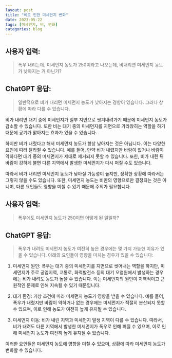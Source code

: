```yaml
---
layout: post
title: "비로 인한 미세먼지 변화"
date: 2023-05-22
tags: [미세먼지, 비, 변화]
categories: blog
---
```


## 사용자 입력:
> 폭우 내리는데, 미세먼지 농도가 250이라고 나오는데, 비내리면 미세먼지 농도가 낮아지는 거 아닌가?

## ChatGPT 응답:
> 일반적으로 비가 내리면 미세먼지 농도가 낮아지는 경향이 있습니다. 그러나 상황에 따라 다를 수 있습니다.

비가 내리면 대기 중에 미세먼지가 일부 지면으로 씻겨내려가기 때문에 미세먼지 농도가 감소할 수 있습니다. 또한 비는 대기 중의 미세먼지를 지면으로 가라앉히는 역할을 하기 때문에 공기가 맑아지는 효과가 있을 수 있습니다.

하지만 비가 내렸다고 해서 미세먼지 농도가 항상 낮아지는 것은 아닙니다. 이는 다양한 요인에 따라 달라질 수 있습니다. 예를 들어, 만약 비가 내렸지만 바람이 없거나 바람이 약하다면 대기 중의 미세먼지가 제대로 제거되지 못할 수 있습니다. 또한, 비가 내린 뒤 바람이 강하게 불면 다른 지역에서 발생한 미세먼지가 다시 퍼질 수도 있습니다.

따라서 비가 내리면 미세먼지 농도가 낮아질 가능성이 높지만, 정확한 상황에 따라서는 그렇지 않을 수도 있습니다. 또한, 미세먼지 농도는 비만의 영향으로만 결정되는 것은 아니며, 다른 요인들도 영향을 미칠 수 있기 때문에 주의가 필요합니다.

## 사용자 입력:
> 폭우에도 미세먼지 농도가 250이면 어떻게 된 일일까?

## ChatGPT 응답:
> 폭우가 내려도 미세먼지 농도가 여전히 높은 경우에는 몇 가지 가능한 이유가 있을 수 있습니다. 아래의 요인들이 영향을 미치는 경우가 있을 수 있습니다:

1. 미세먼지 원인: 폭우는 대기 중의 미세먼지를 지면으로 씻어내는 역할을 하지만, 미세먼지가 주로 공업지역, 교통로, 화력발전소 등의 대기 오염원에서 발생하는 경우에는 비가 내려도 농도가 높을 수 있습니다. 이는 미세먼지의 원인이 지역적이고 근원적인 문제로 인해 지속될 수 있기 때문입니다.

2. 대기 환경: 기상 조건에 따라 미세먼지 농도가 영향을 받을 수 있습니다. 예를 들어, 폭우가 내렸지만 바람이 약하거나 없는 경우에는 미세먼지가 적절히 분산되지 못할 수 있으며, 이로 인해 농도가 여전히 높게 유지될 수 있습니다.

3. 미세먼지 이동: 비가 내린 지역과 미세먼지 발생 지역이 다를 수 있습니다. 따라서, 비가 내려도 다른 지역에서 발생한 미세먼지가 폭우로 인해 퍼질 수 있으며, 이로 인해 미세먼지 농도가 여전히 높게 유지될 수 있습니다.

이러한 요인들은 미세먼지 농도에 영향을 미칠 수 있으며, 상황에 따라 미세먼지 농도가 변화할 수 있습니다.

